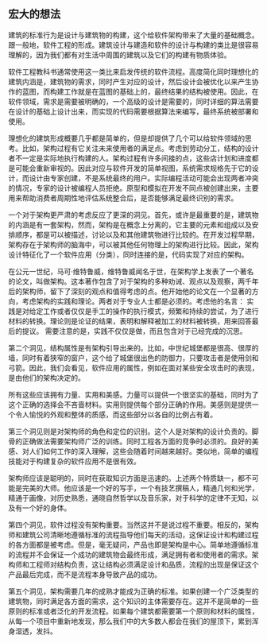 
## 宏大的想法

建筑的标准行为是设计与建筑物的构建，这个给软件架构带来了大量的基础概念。跟一般地，软件工程的形成。建筑设计与建造和软件的设计与构建的类比是很容易理解的，因为我们都有对生活中周围的建筑以及它们的构建有物质体验。

软件工程教科书通常使用这一类比来启发传统的软件流程。高度简化同时理想化的建筑内涵是，建筑物的需求，同时产生对应的设计，然后设计会被优化以来产生协作的蓝图，而构建工作就是在蓝图的基础上的，最终结果的结构被使用。因此，在软件领域，需求是需要被明确的，一个高级的设计是需要的，同时详细的算法需要在设计的基础上设计出来，而实现的代码需要根据算法来编写，最终系统被部署和使用。

理想化的建筑形成概要几乎都是简单的，但是却提供了几个可以给软件领域的思考。比如，架构过程有它关注未来使用者的满足点。考虑到劳动分工，结构的设计者不一定是实际地执行构建的人。架构过程有许多间接的点，这些店计划和进度都是可能会重新审视的。因此对应与软件开发的简单视图，系统需求规格先于它的设计，而设计由专家创建，不是系统最终的用户。实际编程活动可能会出现两者冲突的情况，专家的设计被编程人员拒绝。原型和模拟在开发不同点被创建出来，主要用来帮助消费者周期性地评估系统整合后，是否能够满足最终识别的需求。

一个对于架构更严肃的考虑反应了更深的洞见。首先，或许是最重要的是，建筑物的内涵是有一套架构，然而，架构是在概念上分离的，它主要的元素和组成以及安排顺序，都是可以被描述，讨论以及和其他建筑物进行比较的。在开发过程早期，架构存在于架构师的脑海中，可以被其他任何物理上的架构进行比较。因此，架构设计特征化了一个软件应用（分类），同时连接的是，代码实现了对应的架构。

在公元一世纪，马可·维特鲁威，维特鲁威闻名于世，在架构学上发表了一个著名的论文，叫做架构。这本著作包含了对于架构的多种劝诫、观点以及观察，两千年后的架构师，留下了深刻的观点和值得考虑的点。他开始他的论文在一个显著的方向，考虑架构的实践和理论。两者对于专业人士都是必须的。考虑他的名言：
实践是对给定工作或者仅仅是手工的操作的执行模式，频繁和持续的尝试，为了进行材料的转换。理论则是论证的结果，表明和解释被加工的材料被转换，用来回答最后的提议。
需要注意的是，实践不仅仅是做，而且包含对于已经完成的沉思。

第二个洞见，结构属性是有架构引导出来的。比如，中世纪城堡都是很高、很厚的墙，同时有着狭窄的窗户，这个给了城堡很出色的防御力，只要攻击者是使用剑和弓箭。因此，我们会看见，软件应用的属性，例如在面对某些安全攻击时的表现，是由他们的架构决定的。

所有这些应该拥有力量、实用和美感。力量可以提供一个很坚实的基础，同时为了这个正确的选择会不吝啬材料。实用则提供每个部分正确的作用。美感则是提供一个令人愉悦的外观和整体的质感，而这些部分以各自的比例占有着。

第三个洞见则是对架构师的角色和定位的识别。这个人是对架构的设计负责的。脚骨的正确做法需要架构师广泛的训练。同时工程各方面的竞争时必须的。良好的美感、对人们如何工作的深入理解，这些会随着时间越来越好。类似地，简单的编程技能对于构建复杂的软件应用不是很有效。

架构师应该是聪明的，同时在获取知识方面是迅速的。上述两个特质缺一，都不可能是完美的大师。他应该是一个好的写手，一个有技艺撰稿人，精通几何和光学，精通于画像，对历史熟悉，通晓自然哲学以及音乐家，对于科学的定律不无知，以及有一个好的身体。

第四个洞见，软件过程没有架构重要。当然这并不是说过程不重要。相反的，架构师和建筑公司清晰地遵循标准的流程指导他们每天的活动，这保证设计和构建过程的各方面都是被考虑。但是，毫无疑问，产品也即是架构是中心。简单地遵循标准的流程并不会保证一个成功的建筑物会最终形成，满足拥有者和使用者的需求。架构师和工程师对结构负责，这让结构必须满足设计和品质，流程的出现是保证这个产品最后完成，而不是流程本身导致产品的成功。

第五个洞见，架构需要几年的成熟才能成为正确的标准。如果创建一个广泛类型的建筑物，同时满足各方面的需求，这个知识的主体需要存在。这并不是简单的一些原则的标准或者泛化的开发流程。如果每个建筑都需要第一个原则和材料的属性，从每一个项目中重新地发现，那么我们中的大多数人都会在我们的屋顶下，累到浑身湿透，发抖。

